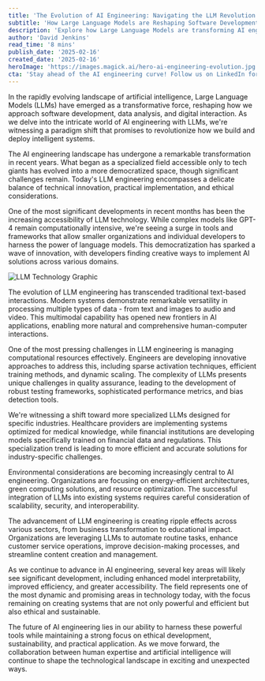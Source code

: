 ```yaml
---
title: 'The Evolution of AI Engineering: Navigating the LLM Revolution'
subtitle: 'How Large Language Models are Reshaping Software Development'
description: 'Explore how Large Language Models are transforming AI engineering, from democratizing access to advancing multimodal capabilities. Learn about the challenges, solutions, and future prospects of this revolutionary technology that's reshaping software development and digital interaction.'
author: 'David Jenkins'
read_time: '8 mins'
publish_date: '2025-02-16'
created_date: '2025-02-16'
heroImage: 'https://images.magick.ai/hero-ai-engineering-evolution.jpg'
cta: 'Stay ahead of the AI engineering curve! Follow us on LinkedIn for daily insights into the latest developments in LLM technology and AI engineering best practices.'
---
```


In the rapidly evolving landscape of artificial intelligence, Large Language Models (LLMs) have emerged as a transformative force, reshaping how we approach software development, data analysis, and digital interaction. As we delve into the intricate world of AI engineering with LLMs, we're witnessing a paradigm shift that promises to revolutionize how we build and deploy intelligent systems.

The AI engineering landscape has undergone a remarkable transformation in recent years. What began as a specialized field accessible only to tech giants has evolved into a more democratized space, though significant challenges remain. Today's LLM engineering encompasses a delicate balance of technical innovation, practical implementation, and ethical considerations.

One of the most significant developments in recent months has been the increasing accessibility of LLM technology. While complex models like GPT-4 remain computationally intensive, we're seeing a surge in tools and frameworks that allow smaller organizations and individual developers to harness the power of language models. This democratization has sparked a wave of innovation, with developers finding creative ways to implement AI solutions across various domains.

![LLM Technology Graphic](https://images.magick.ai/content-ai-llm-technology.jpg)

The evolution of LLM engineering has transcended traditional text-based interactions. Modern systems demonstrate remarkable versatility in processing multiple types of data - from text and images to audio and video. This multimodal capability has opened new frontiers in AI applications, enabling more natural and comprehensive human-computer interactions.

One of the most pressing challenges in LLM engineering is managing computational resources effectively. Engineers are developing innovative approaches to address this, including sparse activation techniques, efficient training methods, and dynamic scaling. The complexity of LLMs presents unique challenges in quality assurance, leading to the development of robust testing frameworks, sophisticated performance metrics, and bias detection tools.

We're witnessing a shift toward more specialized LLMs designed for specific industries. Healthcare providers are implementing systems optimized for medical knowledge, while financial institutions are developing models specifically trained on financial data and regulations. This specialization trend is leading to more efficient and accurate solutions for industry-specific challenges.

Environmental considerations are becoming increasingly central to AI engineering. Organizations are focusing on energy-efficient architectures, green computing solutions, and resource optimization. The successful integration of LLMs into existing systems requires careful consideration of scalability, security, and interoperability.

The advancement of LLM engineering is creating ripple effects across various sectors, from business transformation to educational impact. Organizations are leveraging LLMs to automate routine tasks, enhance customer service operations, improve decision-making processes, and streamline content creation and management.

As we continue to advance in AI engineering, several key areas will likely see significant development, including enhanced model interpretability, improved efficiency, and greater accessibility. The field represents one of the most dynamic and promising areas in technology today, with the focus remaining on creating systems that are not only powerful and efficient but also ethical and sustainable.

The future of AI engineering lies in our ability to harness these powerful tools while maintaining a strong focus on ethical development, sustainability, and practical application. As we move forward, the collaboration between human expertise and artificial intelligence will continue to shape the technological landscape in exciting and unexpected ways.